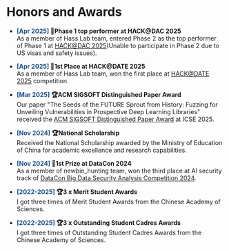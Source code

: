 # Honors and Awards
- <span style="color: #1E5387; font-weight: bold;">[Apr 2025] </span> <span style="font-weight: bold;">🏅Phase 1 top performer at HACK@DAC 2025</span><br>
  As a member of Hass Lab team, entered Phase 2 as the top performer of Phase 1 at [HACK@DAC 2025](https://hackthesilicon.com/dac25/)(Unable to 
participate in Phase 2 due to US visas and safety issues).

- <span style="color: #1E5387; font-weight: bold;">[Apr 2025] </span> <span style="font-weight: bold;">🏅1st Place at HACK@DATE 2025</span><br>
  As a member of Hass Lab team, won the first place at [HACK@DATE 2025](https://hackthesilicon.com/date25/) competition.

- <span style="color: #1E5387; font-weight: bold;">[Mar 2025] </span> <span style="font-weight: bold;">🏆ACM SIGSOFT Distinguished Paper Award</span><br>
  Our paper "The Seeds of the FUTURE Sprout from History: Fuzzing for Unveiling Vulnerabilities in Prospective Deep Learning Libraries" received the [ACM SIGSOFT Distinguished Paper Award](https://www.sigsoft.org/awards/distinguishedPaperAward.html) at ICSE 2025.

- <span style="color: #1E5387; font-weight: bold;">[Nov 2024] </span> <span style="font-weight: bold;">🏆National Scholarship</span><br>
  Received the National Scholarship awarded by the Ministry of Education of China for academic excellence and research capabilities. 

- <span style="color: #1E5387; font-weight: bold;">[Nov 2024] </span> <span style="font-weight: bold;">🏅1st Prize at DataCon 2024</span><br>
  As a member of newbie_hunting team, won the third place at AI security track of [DataCon Big Data Security Analysis Competition 2024](https://www.datacon.org.cn/datacon2024-en).

- <span style="color: #1E5387; font-weight: bold;">[2022-2025] </span> <span style="font-weight: bold;">🏆3 x Merit Student Awards</span><br>
  I got three times of Merit Student Awards from the Chinese Academy of Sciences.

- <span style="color: #1E5387; font-weight: bold;">[2022-2025] </span> <span style="font-weight: bold;">🏆3 x Outstanding Student Cadres Awards</span><br>
  I got three times of Outstanding Student Cadres Awards from the Chinese Academy of Sciences.